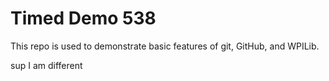# Timed Demo 538

This repo is used to demonstrate basic features of git, GitHub, and WPILib.

sup I am different